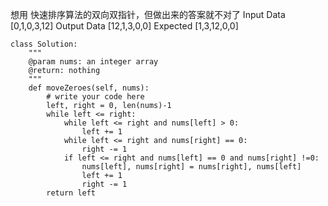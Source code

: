 想用 快速排序算法的双向双指针，但做出来的答案就不对了
Input Data
[0,1,0,3,12]
Output Data
[12,1,3,0,0]
Expected
[1,3,12,0,0]
```
class Solution:
    """
    @param nums: an integer array
    @return: nothing
    """
    def moveZeroes(self, nums):
        # write your code here
        left, right = 0, len(nums)-1
        while left <= right:
            while left <= right and nums[left] > 0:
                left += 1
            while left <= right and nums[right] == 0:
                right -= 1
            if left <= right and nums[left] == 0 and nums[right] !=0:
                nums[left], nums[right] = nums[right], nums[left]
                left += 1
                right -= 1
        return left
```
